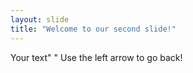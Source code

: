 ```yaml
---
layout: slide
title: "Welcome to our second slide!"
---
```

Your text" "
Use the left arrow to go back!
